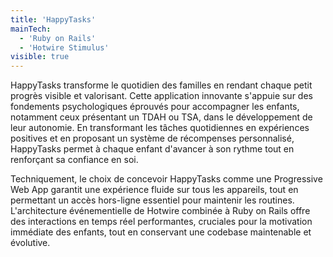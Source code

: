 ```yaml
---
title: 'HappyTasks'
mainTech:
  - 'Ruby on Rails'
  - 'Hotwire Stimulus'
visible: true
---
```


HappyTasks transforme le quotidien des familles en rendant chaque petit progrès visible et valorisant. Cette application innovante s'appuie sur des fondements psychologiques éprouvés pour accompagner les enfants, notamment ceux présentant un TDAH ou TSA, dans le développement de leur autonomie. En transformant les tâches quotidiennes en expériences positives et en proposant un système de récompenses personnalisé, HappyTasks permet à chaque enfant d'avancer à son rythme tout en renforçant sa confiance en soi.

Techniquement, le choix de concevoir HappyTasks comme une Progressive Web App garantit une expérience fluide sur tous les appareils, tout en permettant un accès hors-ligne essentiel pour maintenir les routines. L'architecture événementielle de Hotwire combinée à Ruby on Rails offre des interactions en temps réel performantes, cruciales pour la motivation immédiate des enfants, tout en conservant une codebase maintenable et évolutive.
